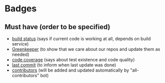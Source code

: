 # Badges

## Must have (order to be specified)

- [build status](https://help.github.com/en/articles/configuring-a-workflow#adding-a-workflow-status-badge-to-your-repository) (says if current code is working at all, depends on build service)
- [Greenkeeper](https://github.com/marketplace/greenkeeper) (to show that we care about our repos and update them as needed)
- [code coverage](./code-coverage.md) (says about test existence and code quality)
- [last commit](https://shields.io/category/activity) (to inform when last update was done)
- [contributors](./contributors.md) (will be added and updated automatically by "all-contributors" bot)
